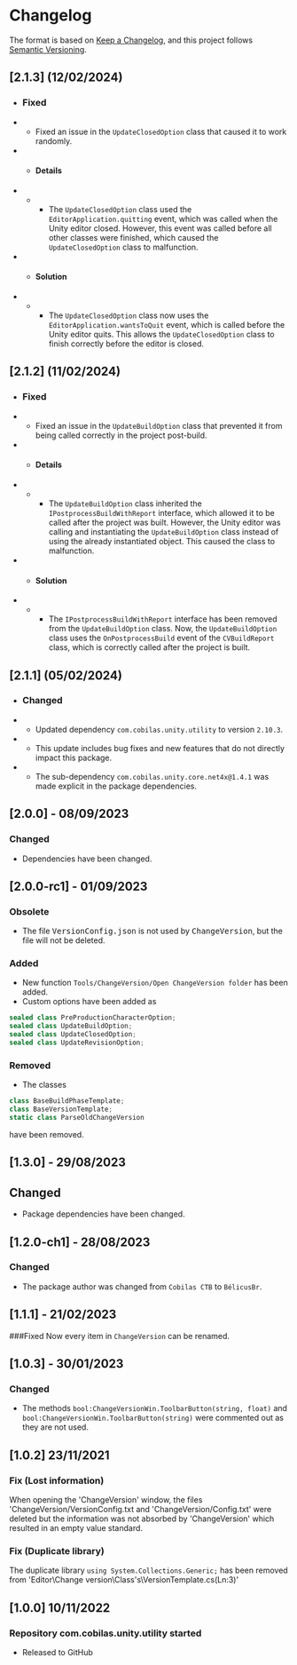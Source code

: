 # Changelog
The format is based on [Keep a Changelog](https://keepachangelog.com/en/1.0.0/),
and this project follows [Semantic Versioning](https://semver.org/spec/v2.0.0.html).
## [2.1.3] (12/02/2024)
- ### Fixed
- - Fixed an issue in the `UpdateClosedOption` class that caused it to work randomly.
- - #### Details
- - - The `UpdateClosedOption` class used the `EditorApplication.quitting` event, which was called when the Unity editor closed. However, this event was called before all other classes were finished, which caused the `UpdateClosedOption` class to malfunction.
- - #### Solution
- - - The `UpdateClosedOption` class now uses the `EditorApplication.wantsToQuit` event, which is called before the Unity editor quits. This allows the `UpdateClosedOption` class to finish correctly before the editor is closed.

## [2.1.2] (11/02/2024)
- ### Fixed
- - Fixed an issue in the `UpdateBuildOption` class that prevented it from being called correctly in the project post-build.
- - #### Details
- - - The `UpdateBuildOption` class inherited the `IPostprocessBuildWithReport` interface, which allowed it to be called after the project was built.
However, the Unity editor was calling and instantiating the `UpdateBuildOption` class instead of using the already instantiated object.
This caused the class to malfunction.
- - #### Solution
- - - The `IPostprocessBuildWithReport` interface has been removed from the `UpdateBuildOption` class.
Now, the `UpdateBuildOption` class uses the `OnPostprocessBuild` event of the `CVBuildReport` class, which is correctly called after the project is built.

## [2.1.1] (05/02/2024)
- ### Changed
- - Updated dependency `com.cobilas.unity.utility` to version `2.10.3`.
- - This update includes bug fixes and new features that do not directly impact this package.
- - The sub-dependency `com.cobilas.unity.core.net4x@1.4.1` was made explicit in the package dependencies.
## [2.0.0] - 08/09/2023
### Changed
- Dependencies have been changed.
## [2.0.0-rc1] - 01/09/2023
### Obsolete
- The file <kbd>VersionConfig.json</kbd> is not used by <kbd>ChangeVersion</kbd>, but the file will not be deleted.
### Added
- New function `Tools/ChangeVersion/Open ChangeVersion folder` has been added.
- Custom options have been added as
```c#
sealed class PreProductionCharacterOption;
sealed class UpdateBuildOption;
sealed class UpdateClosedOption;
sealed class UpdateRevisionOption;
```
### Removed
- The classes
```c#
class BaseBuildPhaseTemplate;
class BaseVersionTemplate;
static class ParseOldChangeVersion
```
have been removed.
## [1.3.0] - 29/08/2023
## Changed
- Package dependencies have been changed.
## [1.2.0-ch1] - 28/08/2023
### Changed
- The package author was changed from `Cobilas CTB` to `BélicusBr`.
## [1.1.1] - 21/02/2023
###Fixed
Now every item in `ChangeVersion` can be renamed.
## [1.0.3] - 30/01/2023
### Changed
- The methods `bool:ChangeVersionWin.ToolbarButton(string, float)` and `bool:ChangeVersionWin.ToolbarButton(string)` were commented out as they are not used.

## [1.0.2] 23/11/2021
### Fix (Lost information)
When opening the 'ChangeVersion' window, the files 'ChangeVersion/VersionConfig.txt and 'ChangeVersion/Config.txt'
were deleted but the information was not absorbed by 'ChangeVersion' which resulted in an empty value
standard.
### Fix (Duplicate library)
The duplicate library `using System.Collections.Generic;` has been removed from
'Editor\Change version\Class's\VersionTemplate.cs(Ln:3)'
## [1.0.0] 10/11/2022
### Repository com.cobilas.unity.utility started
- Released to GitHub